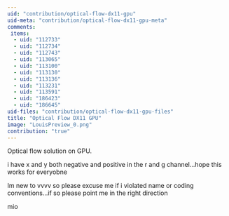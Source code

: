 ```yaml
---
uid: "contribution/optical-flow-dx11-gpu"
uid-meta: "contribution/optical-flow-dx11-gpu-meta"
comments: 
 items: 
  - uid: "112733"
  - uid: "112734"
  - uid: "112743"
  - uid: "113065"
  - uid: "113100"
  - uid: "113130"
  - uid: "113136"
  - uid: "113231"
  - uid: "113591"
  - uid: "186423"
  - uid: "186645"
uid-files: "contribution/optical-flow-dx11-gpu-files"
title: "Optical Flow DX11 GPU"
image: "LouisPreview_0.png"
contribution: "true"
---
```


Optical flow solution on GPU.



i have x and y both negative and positive in the r and g channel...hope this works for everyobne





Im new to vvvv so please excuse me if i violated name or coding conventions...if so please point me in the right direction 


mio